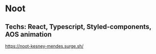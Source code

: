 # Noot

## Techs: React, Typescript, Styled-components, AOS animation
https://noot-kesney-mendes.surge.sh/
